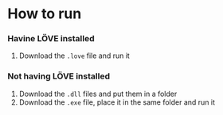 # How to run
### Havine LÖVE installed
1. Download the `.love` file and run it

### Not having LÖVE installed
1. Download the `.dll` files and put them in a folder
2. Download the `.exe` file, place it in the same folder and run it
